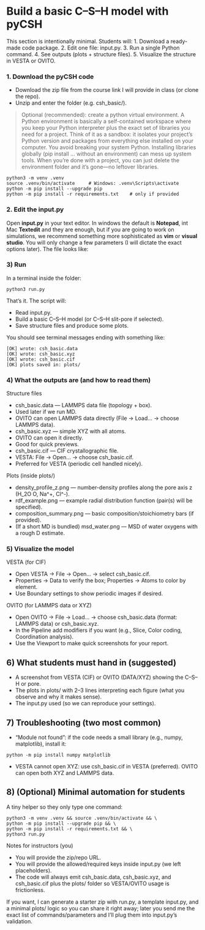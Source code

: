 # Build a basic C–S–H model with pyCSH

This section is intentionally minimal. Students will:
	1.	Download a ready-made code package.
	2.	Edit one file: input.py.
	3.	Run a single Python command.
	4.	See outputs (plots + structure files).
	5.	Visualize the structure in VESTA or OVITO.


### 1. Download the pyCSH code
- Download the zip file from the course link I will provide in class (or clone the repo).
- Unzip and enter the folder (e.g. csh_basic/).

> Optional (recommended): create a python virtual environment. A Python environment is basically a self-contained workspace where you keep your Python interpreter plus the exact set of libraries you need for a project. Think of it as a sandbox: it isolates your project’s Python version and packages from everything else installed on your computer. You avoid breaking your system Python. Installing libraries globally (pip install … without an environment) can mess up system tools. When you’re done with a project, you can just delete the environment folder and it’s gone—no leftover libraries.

```
python3 -m venv .venv
source .venv/bin/activate     # Windows: .venv\Scripts\activate
python -m pip install --upgrade pip
python -m pip install -r requirements.txt    # only if provided
```

### 2. Edit the input.py
Open **input.py** in your text editor. In windows the default is **Notepad**, int Mac **Textedit** and they are enough, but if you are going to work on simulations, we recommend something more sophisticated as **vim** or **visual studio**. You will only change a few parameters (I will dictate the exact options later). The file looks like:

### 3) Run

In a terminal inside the folder:

```
python3 run.py
```

That’s it. The script will:
- Read input.py.
- Build a basic C–S–H model (or C–S–H slit-pore if selected).
- Save structure files and produce some plots.

You should see terminal messages ending with something like:

```
[OK] wrote: csh_basic.data
[OK] wrote: csh_basic.xyz
[OK] wrote: csh_basic.cif
[OK] plots saved in: plots/
```

### 4) What the outputs are (and how to read them)

Structure files
- csh_basic.data — LAMMPS data file (topology + box).
- Used later if we run MD.
- OVITO can open LAMMPS data directly (File → Load… → choose LAMMPS data).
 - csh_basic.xyz — simple XYZ with all atoms.
- OVITO can open it directly.
- Good for quick previews.
- csh_basic.cif — CIF crystallographic file.
- VESTA: File → Open… → choose csh_basic.cif.
- Preferred for VESTA (periodic cell handled nicely).

Plots (inside plots/)
- density_profile_z.png — number-density profiles along the pore axis z (H_2O O, Na^+, Cl^-).
- rdf_example.png — example radial distribution function (pair(s) will be specified).
- composition_summary.png — basic composition/stoichiometry bars (if provided).
- (If a short MD is bundled) msd_water.png — MSD of water oxygens with a rough D estimate.


### 5) Visualize the model

VESTA (for CIF)
- Open VESTA → File → Open… → select csh_basic.cif.
- Properties → Data to verify the box; Properties → Atoms to color by element.
- Use Boundary settings to show periodic images if desired.

OVITO (for LAMMPS data or XYZ)
- Open OVITO → File → Load… → choose csh_basic.data (format: LAMMPS data) or csh_basic.xyz.
- In the Pipeline add modifiers if you want (e.g., Slice, Color coding, Coordination analysis).
- Use the Viewport to make quick screenshots for your report.


## 6) What students must hand in (suggested)
- A screenshot from VESTA (CIF) or OVITO (DATA/XYZ) showing the C–S–H or pore.
- The plots in plots/ with 2–3 lines interpreting each figure (what you observe and why it makes sense).
- The input.py used (so we can reproduce your settings).

## 7) Troubleshooting (two most common)
- “Module not found”: if the code needs a small library (e.g., numpy, matplotlib), install it:

```
python -m pip install numpy matplotlib
```

- VESTA cannot open XYZ: use csh_basic.cif in VESTA (preferred). OVITO can open both XYZ and LAMMPS data.


## 8) (Optional) Minimal automation for students

A tiny helper so they only type one command:

```
python3 -m venv .venv && source .venv/bin/activate && \
python -m pip install --upgrade pip && \
python -m pip install -r requirements.txt && \
python3 run.py
```

Notes for instructors (you)
- You will provide the zip/repo URL.
- You will provide the allowed/required keys inside input.py (we left placeholders).
- The code will always emit csh_basic.data, csh_basic.xyz, and csh_basic.cif plus the plots/ folder so VESTA/OVITO usage is frictionless.

If you want, I can generate a starter zip with run.py, a template input.py, and a minimal plots/ logic so you can share it right away; later you send me the exact list of commands/parameters and I’ll plug them into input.py’s validation.

